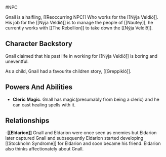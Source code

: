 #NPC 

Gnall is a halfling, [[Reoccurring NPC]]  Who works for the [[Nýja Veldið]].
His job for the [[Nýja Veldið]] is to manage the people of [[Nautey]], he currently works with [[The Rebellion]] to take down the [[Nýja Veldið]].

## Character Backstory
Gnall claimed that his past life in working for [[Nýja Veldið]] is boring and uneventful.

As a child, Gnall had a favourite children story, [[Greppikló]].

## Powers And Abilities
- **Cleric Magic**. Gnall has magic(presumably from being a cleric) and he can cast healing spells with it.

## Relationships
-**[[Eldarion]]** Gnall and Eldarion were once seen as enemies but Eldarion later captured Gnall and subsequently Eldarion started developing [[Stockholm Syndrome]] for Eldarion and soon became his friend. Eldarion also thinks affectionately about Gnall.

